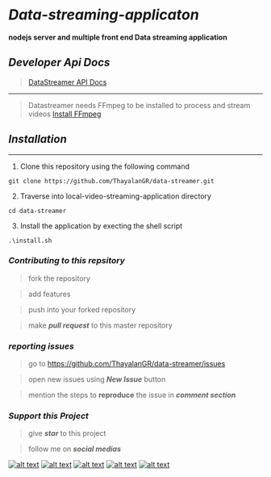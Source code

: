 # **_Data-streaming-applicaton_**

**nodejs server and multiple front end Data streaming application**

## **_Developer Api Docs_**

> [DataStreamer API Docs](https://github.com/ThayalanGR/data-streamer/blob/master/API_DOCS.md)

---

> Datastreamer needs FFmpeg to be installed to process and stream videos
> [Install FFmpeg](https://www.ffmpeg.org/)

## **_Installation_**

---

1. Clone this repository using the following command

```
git clone https://github.com/ThayalanGR/data-streamer.git
```

2. Traverse into local-video-streaming-application directory

```
cd data-streamer
```

3. Install the application by execting the shell script

```
.\install.sh
```

### **_Contributing to this repsitory_**

> fork the repository

> add features

> push into your forked repository

> make **_pull request_** to this master repository

### **_reporting issues_**

> go to https://github.com/ThayalanGR/data-streamer/issues

> open new issues using **_New Issue_** button

> mention the steps to **reproduce** the issue in **_comment section_**

### **_Support this Project_**

> give **_star_** to this project

> follow me on **_social medias_**

[![alt text][1.1]][1]
[![alt text][2.1]][2]
[![alt text][4.1]][4]
[![alt text][5.1]][5]
[![alt text][6.1]][6]

[1.1]: http://i.imgur.com/tXSoThF.png "twitter icon with padding"
[2.1]: http://i.imgur.com/P3YfQoD.png "facebook icon with padding"
[4.1]: http://i.imgur.com/YckIOms.png "tumblr icon with padding"
[5.1]: http://i.imgur.com/1AGmwO3.png "dribbble icon with padding"
[6.1]: http://i.imgur.com/0o48UoR.png "github icon with padding"

<!-- links to your social media accounts -->
<!-- update these accordingly -->

[1]: https://twitter.com/grthayalan18
[2]: https://www.facebook.com/thayalan.gr.77
[4]: https://thayalangr.tumblr.com/
[5]: https://dribbble.com/ThayalanGR
[6]: https://www.github.com/ThayalanGR
